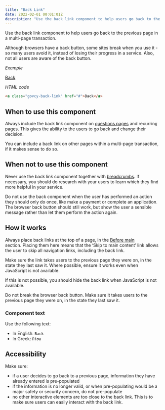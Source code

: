 ```yaml
---
title: "Back Link"
date: 2022-02-01 00:01:01Z
description: "Use the back link component to help users go back to the previous page in a multi-page transaction."
---
```


Use the back link component to help users go back to the previous page in a multi-page transaction.

Although browsers have a back button, some sites break when you use it - so many users avoid it, instead of losing their progress in a service. Also, not all users are aware of the back button.

*Example*
<div class="govcy-container govcy-p-4 govcy-br-1 govcy-br-standard govcy-mb-4">
    <a class="govcy-back-link" href="#">Back</a>
</div>

*HTML code*
```html
<a class="govcy-back-link" href="#">Back</a>
```

## When to use this component
Always include the back link component on [questions pages](../../patterns/question_pages/) and recurring pages. This gives the ability to the users to go back and change their decision.

You can include a back link on other pages within a multi-page transaction, if it makes sense to do so.

## When not to use this component

Never use the back link component together with [breadcrumbs](../breadcrumbs/). If necessary, you should do research with your users to learn which they find more helpful in your service.

Do not use the back component when the user has performed an action they should only do once, like make a payment or complete an application. The browser back button should still work, but show the user a sensible message rather than let them perform the action again.

## How it works
Always place back links at the top of a page, in the [Before main](../../getting-started/page-template/#sections) section. Placing them here means that the ‘Skip to main content’ link allows the user to skip all navigation links, including the back link.

Make sure the link takes users to the previous page they were on, in the state they last saw it. Where possible, ensure it works even when JavaScript is not available.

If this is not possible, you should hide the back link when JavaScript is not available.

Do not break the browser back button. Make sure it takes users to the previous page they were on, in the state they last saw it.

### Component text
Use the following text:
- In English: `Back`
- In Greek: `Πίσω`

## Accessibility
Make sure: 
- if a user decides to go back to a previous page, information they have already entered is pre-populated
- if the information is no longer valid, or when pre-populating would be a major safety or security concern, do not pre-populate
- no other interactive elements are too close to the back link. This is to make sure users can easily interact with the back link. 